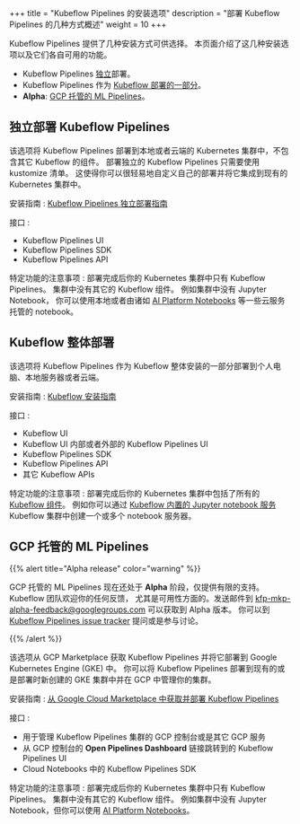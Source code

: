 +++
title = "Kubeflow Pipelines 的安装选项"
description = "部署 Kubeflow Pipelines 的几种方式概述"
weight = 10
+++

Kubeflow Pipelines 提供了几种安装方式可供选择。
本页面介绍了这几种安装选项以及它们各自可用的功能。

* Kubeflow Pipelines [独立](#standalone)部署。
* Kubeflow Pipelines 作为 [Kubeflow 部署的一部分](#full-kubeflow)。
* **Alpha**: [GCP 托管的 ML Pipelines](#marketplace)。

<a id="standalone"></a>
## 独立部署 Kubeflow Pipelines

该选项将 Kubeflow Pipelines 部署到本地或者云端的 Kubernetes 集群中，不包含其它 Kubeflow 的组件。
部署独立的 Kubeflow Pipelines 只需要使用 kustomize 清单。
这使得你可以很轻易地自定义自己的部署并将它集成到现有的 Kubernetes 集群中。 

安装指南
: [Kubeflow Pipelines 独立部署指南](/docs/pipelines/installation/standalone-deployment/)

接口
: 
  * Kubeflow Pipelines UI
  * Kubeflow Pipelines SDK
  * Kubeflow Pipelines API


特定功能的注意事项
: 部署完成后你的 Kubernetes 集群中只有 Kubeflow Pipelines。 
  集群中没有其它的 Kubeflow 组件。 
  例如集群中没有 Jupyter Notebook， 你可以使用本地或者由诸如 [AI Platform 
  Notebooks](https://cloud.google.com/ai-platform/notebooks/docs/) 等一些云服务托管的 notebook。

<a id="full-kubeflow"></a>
## Kubeflow 整体部署

该选项将 Kubeflow Pipelines 作为 Kubeflow 整体安装的一部分部署到个人电脑、本地服务器或者云端。

安装指南
: [Kubeflow 安装指南](/docs/started/getting-started/)

接口
:
  * Kubeflow UI
  * Kubeflow UI 内部或者外部的 Kubeflow Pipelines UI
  * Kubeflow Pipelines SDK
  * Kubeflow Pipelines API
  * 其它 Kubeflow APIs

特定功能的注意事项
: 部署完成后你的 Kubernetes 集群中包括了所有的 
  [Kubeflow 组件](/docs/components/)。
  例如你可以通过 
  [Kubeflow 内置的 Jupyter notebook 服务](/docs/notebooks/) Kubeflow 集群中创建一个或多个 notebook 服务器。

<a id="marketplace"></a>
## GCP 托管的 ML Pipelines

{{% alert title="Alpha release" color="warning" %}}
<p>GCP 托管的 ML Pipelines 现在还处于 <b>Alpha</b> 阶段，仅提供有限的支持。Kubeflow 团队欢迎你的任何反馈，
  尤其是可用性方面的。发送邮件到
  <a href="mailto:kfp-mkp-alpha-feedback@googlegroups.com">kfp-mkp-alpha-feedback@googlegroups.com</a> 可以获取到 Alpha 版本。
  你可以到
  <a href="https://github.com/kubeflow/pipelines/issues">Kubeflow Pipelines 
  issue tracker</a> 提问或是参与讨论。</p>
{{% /alert %}}

该选项从 GCP Marketplace 获取 Kubeflow Pipelines 并将它部署到 Google Kubernetes Engine (GKE) 中。
你可以将 Kubeflow Pipelines 部署到现有的或是部署时新创建的 GKE 集群中并在 GCP 中管理你的集群。 

安装指南
: [从 Google Cloud
  Marketplace 中获取并部署 Kubeflow Pipelines](https://github.com/kubeflow/pipelines/blob/master/manifests/gcp_marketplace/guide.md)

接口
: 
  * 用于管理 Kubeflow Pipelines 集群的 GCP 控制台或是其它 GCP 
    服务
  * 从 GCP 控制台的 **Open Pipelines Dashboard** 链接跳转到的 
    Kubeflow Pipelines UI
  * Cloud Notebooks 中的 Kubeflow Pipelines SDK


特定功能的注意事项
: 部署完成后你的 Kubernetes 集群中只有 Kubeflow Pipelines。 
  集群中没有其它的 Kubeflow 组件。 
  例如集群中没有 Jupyter Notebook，但你可以使用 [AI Platform 
  Notebooks](https://cloud.google.com/ai-platform/notebooks/docs/)。

